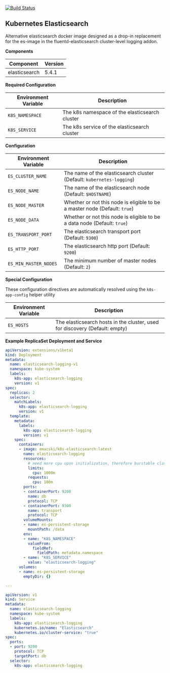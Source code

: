 [![Build Status](https://travis-ci.org/emacski/k8s-elasticsearch.svg?branch=master)](https://travis-ci.org/emacski/k8s-elasticsearch)

Kubernetes Elasticsearch
-----------------------

Alternative elasticsearch docker image designed as a drop-in replacement for the
es-image in the fluentd-elasticsearch cluster-level logging addon.

**Components**

| Component | Version |
| --------- | ------- |
| elasticsearch | 5.4.1 |

**Required Configuration**

| Environment Variable | Description |
| -------------------- | ----------- |
| `K8S_NAMESPACE` | The k8s namespace of the elasticsearch cluster |
| `K8S_SERVICE` | The k8s service of the elasticsearch cluster |

**Configuration**

| Environment Variable | Description |
| -------------------- | ----------- |
| `ES_CLUSTER_NAME` | The name of the elasticsearch cluster (Default: `kubernetes-logging`) |
| `ES_NODE_NAME` | The name of the elasticsearch node (Default: `$HOSTNAME`) |
| `ES_NODE_MASTER` | Whether or not this node is eligible to be a master node (Default: `true`) |
| `ES_NODE_DATA` | Whether or not this node is eligible to be a data node (Default: `true`) |
| `ES_TRANSPORT_PORT` | The elasticsearch transport port (Default: `9300`) |
| `ES_HTTP_PORT` | The elasticsearch http port (Default: `9200`) |
| `ES_MIN_MASTER_NODES` | The minimum number of master nodes (Default: `2`) |

**Special Configuration**

These configuration directives are automatically resolved using the `k8s-app-config` helper utility

| Environment Variable | Description |
| -------------------- | ----------- |
| `ES_HOSTS` | The elasticsearch hosts in the cluster, used for discovery (Default: empty) |

**Example ReplicaSet Deployment and Service**
```yaml
apiVersion: extensions/v1beta1
kind: Deployment
metadata:
  name: elasticsearch-logging-v1
  namespace: kube-system
  labels:
    k8s-app: elasticsearch-logging
    version: v1
spec:
  replicas: 2
  selector:
    matchLabels:
      k8s-app: elasticsearch-logging
      version: v1
  template:
    metadata:
      labels:
        k8s-app: elasticsearch-logging
        version: v1
    spec:
      containers:
      - image: emacski/k8s-elasticsearch:latest
        name: elasticsearch-logging
        resources:
          # need more cpu upon initialization, therefore burstable class
          limits:
            cpu: 1000m
          requests:
            cpu: 100m
        ports:
        - containerPort: 9200
          name: db
          protocol: TCP
        - containerPort: 9300
          name: transport
          protocol: TCP
        volumeMounts:
        - name: es-persistent-storage
          mountPath: /data
        env:
        - name: "K8S_NAMESPACE"
          valueFrom:
            fieldRef:
              fieldPath: metadata.namespace
        - name: "K8S_SERVICE"
          value: "elasticsearch-logging"
      volumes:
      - name: es-persistent-storage
        emptyDir: {}

---

apiVersion: v1
kind: Service
metadata:
  name: elasticsearch-logging
  namespace: kube-system
  labels:
    k8s-app: elasticsearch-logging
    kubernetes.io/name: "Elasticsearch"
    kubernetes.io/cluster-service: "true"
spec:
  ports:
  - port: 9200
    protocol: TCP
    targetPort: db
  selector:
    k8s-app: elasticsearch-logging

```
